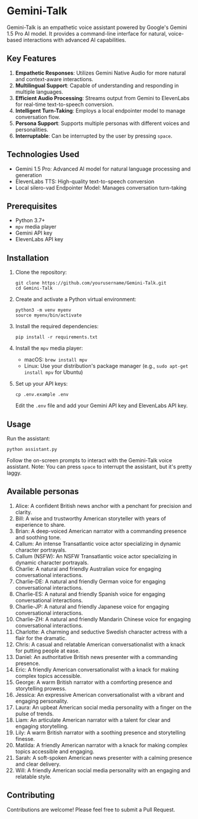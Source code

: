 # Gemini-Talk

Gemini-Talk is an empathetic voice assistant powered by Google's Gemini 1.5 Pro AI model. It provides a command-line interface for natural, voice-based interactions with advanced AI capabilities. 

## Key Features

1. **Empathetic Responses**: Utilizes Gemini Native Audio for more natural and context-aware interactions.
2. **Multilingual Support**: Capable of understanding and responding in multiple languages.
3. **Efficient Audio Processing**: Streams output from Gemini to ElevenLabs for real-time text-to-speech conversion.
4. **Intelligent Turn-Taking**: Employs a local endpointer model to manage conversation flow.
5. **Persona Support**: Supports multiple personas with different voices and personalities.
6. **Interruptable**: Can be interrupted by the user by pressing `space`.

## Technologies Used

- Gemini 1.5 Pro: Advanced AI model for natural language processing and generation
- ElevenLabs TTS: High-quality text-to-speech conversion
- Local silero-vad Endpointer Model: Manages conversation turn-taking

## Prerequisites

- Python 3.7+
- `mpv` media player
- Gemini API key
- ElevenLabs API key

## Installation

1. Clone the repository:
   ```
   git clone https://github.com/yourusername/Gemini-Talk.git
   cd Gemini-Talk
   ```

2. Create and activate a Python virtual environment:
   ```
   python3 -m venv myenv
   source myenv/bin/activate
   ```

3. Install the required dependencies:
   ```
   pip install -r requirements.txt
   ```

4. Install the `mpv` media player:
   - macOS: `brew install mpv`
   - Linux: Use your distribution's package manager (e.g., `sudo apt-get install mpv` for Ubuntu)

5. Set up your API keys:
   ```
   cp .env.example .env
   ```
   Edit the `.env` file and add your Gemini API key and ElevenLabs API key.

## Usage

Run the assistant:
```
python assistant.py
```

Follow the on-screen prompts to interact with the Gemini-Talk voice assistant.
Note: You can press `space` to interrupt the assistant, but it's pretty laggy.

## Available personas
1. Alice: A confident British news anchor with a penchant for precision and clarity.
2. Bill: A wise and trustworthy American storyteller with years of experience to share.
3. Brian: A deep-voiced American narrator with a commanding presence and soothing tone.
4. Callum: An intense Transatlantic voice actor specializing in dynamic character portrayals.
5. Callum (NSFW): An NSFW Transatlantic voice actor specializing in dynamic character portrayals.
6. Charlie: A natural and friendly Australian voice for engaging conversational interactions.
7. Charlie-DE: A natural and friendly German voice for engaging conversational interactions.
8. Charlie-ES: A natural and friendly Spanish voice for engaging conversational interactions.
9. Charlie-JP: A natural and friendly Japanese voice for engaging conversational interactions.
10. Charlie-ZH: A natural and friendly Mandarin Chinese voice for engaging conversational interactions.
11. Charlotte: A charming and seductive Swedish character actress with a flair for the dramatic.
12. Chris: A casual and relatable American conversationalist with a knack for putting people at ease.
13. Daniel: An authoritative British news presenter with a commanding presence.
14. Eric: A friendly American conversationalist with a knack for making complex topics accessible.
15. George: A warm British narrator with a comforting presence and storytelling prowess.
16. Jessica: An expressive American conversationalist with a vibrant and engaging personality.
17. Laura: An upbeat American social media personality with a finger on the pulse of trends.
18. Liam: An articulate American narrator with a talent for clear and engaging storytelling.
19. Lily: A warm British narrator with a soothing presence and storytelling finesse.
20. Matilda: A friendly American narrator with a knack for making complex topics accessible and engaging.
21. Sarah: A soft-spoken American news presenter with a calming presence and clear delivery.
22. Will: A friendly American social media personality with an engaging and relatable style.

## Contributing

Contributions are welcome! Please feel free to submit a Pull Request.

